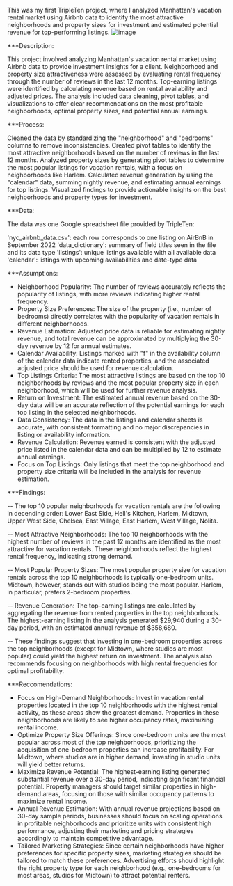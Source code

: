 This was my first TripleTen project, where I analyzed Manhattan's vacation rental market using Airbnb data to identify the most attractive neighborhoods and property sizes for investment and estimated potential revenue for top-performing listings.
![image](https://github.com/user-attachments/assets/b01217b0-7d00-4e96-96e3-f4d3b66def89)

***Description:

This project involved analyzing Manhattan's vacation rental market using Airbnb data to provide investment insights for a client. Neighborhood and property size attractiveness were assessed by evaluating rental frequency through the number of reviews in the last 12 months. Top-earning listings were identified by calculating revenue based on rental availability and adjusted prices. The analysis included data cleaning, pivot tables, and visualizations to offer clear recommendations on the most profitable neighborhoods, optimal property sizes, and potential annual earnings.

***Process:

Cleaned the data by standardizing the "neighborhood" and "bedrooms" columns to remove inconsistencies.
Created pivot tables to identify the most attractive neighborhoods based on the number of reviews in the last 12 months.
Analyzed property sizes by generating pivot tables to determine the most popular listings for vacation rentals, with a focus on neighborhoods like Harlem.
Calculated revenue generation by using the "calendar" data, summing nightly revenue, and estimating annual earnings for top listings.
Visualized findings to provide actionable insights on the best neighborhoods and property types for investment.

***Data: 

The data was one Google spreadsheet file provided by TripleTen:

'nyc_airbnb_data.csv': each row corresponds to one listing on AirBnB in September 2022
'data_dictionary': summary of field titles seen in the file and its data type
'listings': unique listings available with all available data
'calendar': listings with upcoming availabilities and date-type data

***Assumptions:

- Neighborhood Popularity: The number of reviews accurately reflects the popularity of listings, with more reviews indicating higher rental frequency.
- Property Size Preferences: The size of the property (i.e., number of bedrooms) directly correlates with the popularity of vacation rentals in different neighborhoods.
- Revenue Estimation: Adjusted price data is reliable for estimating nightly revenue, and total revenue can be approximated by multiplying the 30-day revenue by 12 for annual estimates.
- Calendar Availability: Listings marked with "f" in the availability column of the calendar data indicate rented properties, and the associated adjusted price should be used for revenue calculation.
- Top Listings Criteria: The most attractive listings are based on the top 10 neighborhoods by reviews and the most popular property size in each neighborhood, which will be used for further revenue analysis.
- Return on Investment: The estimated annual revenue based on the 30-day data will be an accurate reflection of the potential earnings for each top listing in the selected neighborhoods.
- Data Consistency: The data in the listings and calendar sheets is accurate, with consistent formatting and no major discrepancies in listing or availability information.
- Revenue Calculation: Revenue earned is consistent with the adjusted price listed in the calendar data and can be multiplied by 12 to estimate annual earnings.
- Focus on Top Listings: Only listings that meet the top neighborhood and property size criteria will be included in the analysis for revenue estimation.

***Findings:

-- The top 10 popular neighborhoods for vacation rentals are the following in decending order: Lower East Side, Hell's Kitchen, Harlem, Midtown, Upper West Side, Chelsea, East Village, East Harlem, West Village, Nolita.

-- Most Attractive Neighborhoods: The top 10 neighborhoods with the highest number of reviews in the past 12 months are identified as the most attractive for vacation rentals. These neighborhoods reflect the highest rental frequency, indicating strong demand.

-- Most Popular Property Sizes: The most popular property size for vacation rentals across the top 10 neighborhoods is typically one-bedroom units. Midtown, however, stands out with studios being the most popular. Harlem, in particular, prefers 2-bedroom properties.

-- Revenue Generation: The top-earning listings are calculated by aggregating the revenue from rented properties in the top neighborhoods. The highest-earning listing in the analysis generated $29,940 during a 30-day period, with an estimated annual revenue of $358,680.

-- These findings suggest that investing in one-bedroom properties across the top neighborhoods (except for Midtown, where studios are most popular) could yield the highest return on investment. The analysis also recommends focusing on neighborhoods with high rental frequencies for optimal profitability.

***Reccomendations:

- Focus on High-Demand Neighborhoods: Invest in vacation rental properties located in the top 10 neighborhoods with the highest rental activity, as these areas show the greatest demand. Properties in these neighborhoods are likely to see higher occupancy rates, maximizing rental income.
- Optimize Property Size Offerings: Since one-bedroom units are the most popular across most of the top neighborhoods, prioritizing the acquisition of one-bedroom properties can increase profitability. For Midtown, where studios are in higher demand, investing in studio units will yield better returns.
- Maximize Revenue Potential: The highest-earning listing generated substantial revenue over a 30-day period, indicating significant financial potential. Property managers should target similar properties in high-demand areas, focusing on those with similar occupancy patterns to maximize rental income.
- Annual Revenue Estimation: With annual revenue projections based on 30-day sample periods, businesses should focus on scaling operations in profitable neighborhoods and prioritize units with consistent high performance, adjusting their marketing and pricing strategies accordingly to maintain competitive advantage.
- Tailored Marketing Strategies: Since certain neighborhoods have higher preferences for specific property sizes, marketing strategies should be tailored to match these preferences. Advertising efforts should highlight the right property type for each neighborhood (e.g., one-bedrooms for most areas, studios for Midtown) to attract potential renters.
